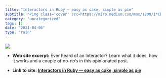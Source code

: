 ```yaml
---
title: "Interactors in Ruby — easy as cake, simple as pie"
subtitle: "<img class='cover' src=https://miro.medium.com/max/1200/1*Cbwj87FhSR94uxa1fmnJ3A.jpeg>"
category: "uncategorized"
tags: []
date: "2021-04-06"
type: "rain"
---
```

<img class="cover" src=https://miro.medium.com/max/1200/1*Cbwj87FhSR94uxa1fmnJ3A.jpeg>



* **Web site excerpt:** Ever heard of an Interactor? Learn what it does, how it works and a couple of no-no’s in this opinionated post.

* **Link to site:** **[Interactors in Ruby — easy as cake, simple as pie](https://goiabada.blog/interactors-in-ruby-easy-as-cake-simple-as-pie-33f66de2eb78?source=userActivityShare-d383785221d0-1521113080)**